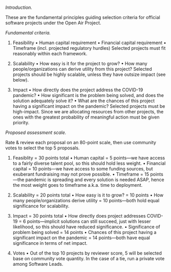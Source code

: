 *Introduction.*

These are the fundamental principles guiding selection criteria for official software projects under the Open Air Project.

*Fundamental criteria.*

1. Feasibility
   • Human capital requirement
   • Financial capital requirement
   • Timeframe (incl. projected regulatory hurdles)
   Selected projects must fit reasonably within each framework.

2. Scalability
   • How easy is it for the project to grow?
   • How many people/organizations can derive utility from this project?
   Selected projects should be highly scalable, unless they have outsize impact (see below).

3. Impact
   • How directly does the project address the COVID-19 pandemic?
   • How significant is the problem being solved, and does the solution adequately solve it?
   • What are the chances of this project having a significant impact on the pandemic?
   Selected projects must be high-impact. Since we are allocating resources from other projects, 
   the ones with the greatest probability of meaningful action must be given priority.
   
*Proposed assessment scale.*

Rate & review each proposal on an 80-point scale, then use community votes to select the top 5 proposals.

1. Feasiblity = 30 points total
   • Human capital = 5 points—we have access to a fairly diverse talent pool, so this should hold less weight.
   • Financial capital = 10 points—we have access to some funding sources, but exuberant fundraising may not prove possible.
   • Timeframe = 15 points—the pandemic is spreading and every solution is needed ASAP, hence the most weight goes to timeframe a.k.a. time to deployment.

2. Scalability = 20 points total
   • How easy is it to grow? = 10 points
   • How many people/organizations derive utility = 10 points—both hold equal significance for scalability.
   
3. Impact = 30 points total
   • How directly does project addresses COVID-19 = 6 points—implicit solutions can still succeed, just with lesser likelihood, so this should have reduced significance.
   • Significance of problem being solved = 14 points
   • Chances of this project having a significant impact on the pandemic = 14 points—both have equal significance in terms of net impact.
   
4. Votes
   • Out of the top 10 projects by reviewer score, 5 will be selected base on community vote quantity. In the case of a tie, run a private vote among Software Leads.
